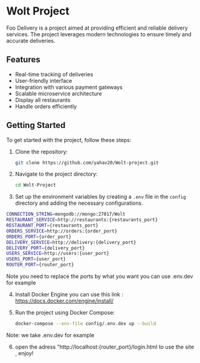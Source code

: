 # Wolt Project

Foo Delivery is a project aimed at providing efficient and reliable delivery services. The project leverages modern technologies to ensure timely and accurate deliveries.

## Features

- Real-time tracking of deliveries
- User-friendly interface
- Integration with various payment gateways
- Scalable microservice architecture
- Display all restaurants
- Handle orders efficiently

## Getting Started

To get started with the project, follow these steps:

1. Clone the repository:
    ```sh
    git clone https://github.com/yahav20/Wolt-project.git
    ```
2. Navigate to the project directory:
    ```sh
    cd Wolt-Project
    ```
3. Set up the environment variables by creating a `.env` file in the `config` directory and adding the necessary configurations.
   
````bash
CONNECTION_STRING=mongodb://mongo:27017/Wolt
RESTAURANT_SERVICE=http://restaurants:{restaurants_port}
RESTAURANT_PORT={restaurants_port}
ORDERS_SERVICE=http://orders:{order_port}
ORDERS_PORT={order_port}
DELIVERY_SERVICE=http://delivery:{delivery_port}
DELIVERY_PORT={delivery_port}
USERS_SERVICE=http://users:{user_port}
USERS_PORT={user_port}
ROUTER_PORT={router_port}
````
Note you need to replace the ports by what you want you can use .env.dev for example

4. Install Docker Engine you can use this link : https://docs.docker.com/engine/install/

5. Run the project using Docker Compose:
    ```sh
    docker-compose --env-file config/.env.dev up --build
    ```
Note: we take .env.dev for example 

6. open the adress "http://localhost:{router_port}/login.html to use the site , enjoy!
